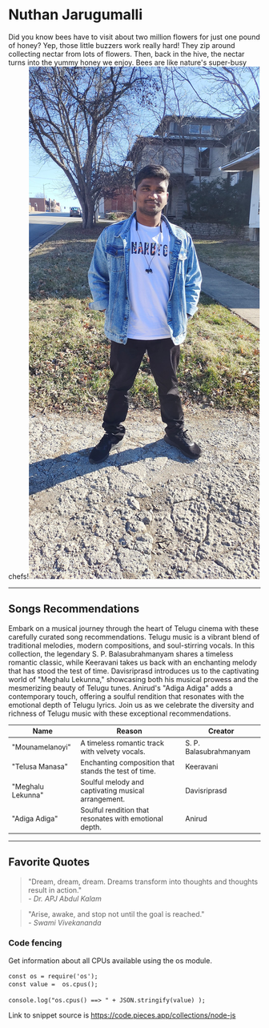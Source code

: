 # Nuthan Jarugumalli
Did you know bees have to visit about two million flowers for just one pound of honey? Yep, those little buzzers work really hard! They zip around collecting nectar from lots of flowers. Then, back in the hive, the nectar turns into the yummy honey we enjoy. Bees are like nature's super-busy chefs!![](NuthanJarugumalli.jpg)

---

## Songs Recommendations
Embark on a musical journey through the heart of Telugu cinema with these carefully curated song recommendations. Telugu music is a vibrant blend of traditional melodies, modern compositions, and soul-stirring vocals. In this collection, the legendary S. P. Balasubrahmanyam shares a timeless romantic classic, while Keeravani takes us back with an enchanting melody that has stood the test of time. Davisriprasd introduces us to the captivating world of "Meghalu Lekunna," showcasing both his musical prowess and the mesmerizing beauty of Telugu tunes. Anirud's "Adiga Adiga" adds a contemporary touch, offering a soulful rendition that resonates with the emotional depth of Telugu lyrics. Join us as we celebrate the diversity and richness of Telugu music with these exceptional recommendations.

| Name                     | Reason                                           | Creator                    |
|--------------------------|--------------------------------------------------|----------------------------|
| "Mounamelanoyi"          | A timeless romantic track with velvety vocals.   | S. P. Balasubrahmanyam    |
| "Telusa Manasa"          | Enchanting composition that stands the test of time. | Keeravani                |
| "Meghalu Lekunna"        | Soulful melody and captivating musical arrangement. | Davisriprasd             |
| "Adiga Adiga"            | Soulful rendition that resonates with emotional depth. | Anirud                 |

---

## Favorite Quotes

> "Dream, dream, dream. Dreams transform into thoughts and thoughts result in action."  
> *- Dr. APJ Abdul Kalam*

> "Arise, awake, and stop not until the goal is reached."  
> *- Swami Vivekananda*

### Code fencing
 
Get information about all CPUs available using the os module.

```
const os = require('os');
const value =  os.cpus();

console.log("os.cpus() ==> " + JSON.stringify(value) );
```

Link to snippet source is <https://code.pieces.app/collections/node-js>

